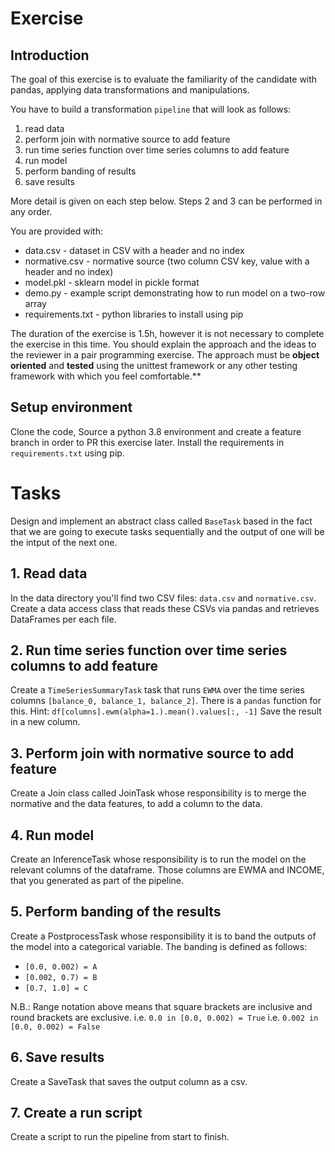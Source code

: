 # Exercise
## Introduction

The goal of this exercise is to evaluate the familiarity of the candidate with pandas, applying data transformations and manipulations.

You have to build a transformation `pipeline` that will look as follows:

1. read data
1. perform join with normative source to add feature
1. run time series function over time series columns to add feature
1. run model
1. perform banding of results
1. save results

More detail is given on each step below. Steps 2 and 3 can be performed in any order.

You are provided with:
* data.csv - dataset in CSV with a header and no index
* normative.csv - normative source (two column CSV key, value with a header and no index)
* model.pkl - sklearn model in pickle format
* demo.py - example script demonstrating how to run model on a two-row array
* requirements.txt - python libraries to install using pip

The duration of the exercise is 1.5h, however it is not necessary to complete the exercise in this time.
You should explain the approach and the ideas to the reviewer in a pair programming exercise.
The approach must be **object oriented** and **tested** using the unittest framework or any other testing framework with which you feel comfortable.**

## Setup environment
Clone the code, Source a python 3.8 environment and create a feature branch in order to PR this exercise later.
Install the requirements in `requirements.txt` using pip.

# Tasks
Design and implement an abstract class called `BaseTask` based in the fact that we are going to execute tasks sequentially and the output of one will be the intput of the next one.

## 1. Read data

In the data directory you'll find two CSV files: `data.csv` and `normative.csv`.
Create a data access class that reads these CSVs via pandas and retrieves DataFrames per each file.

## 2. Run time series function over time series columns to add feature

Create a `TimeSeriesSummaryTask` task that runs `EWMA` over the time series columns `[balance_0, balance_1, balance_2]`.
There is a `pandas` function for this.
Hint: `df[columns].ewm(alpha=1.).mean().values[:, -1]`
Save the result in a new column.

## 3. Perform join with normative source to add feature

Create a Join class called JoinTask whose responsibility is to merge the normative and the data features, to add a column to the data.

## 4. Run model

Create an InferenceTask whose responsibility is to run the model on the relevant columns of the dataframe.
Those columns are EWMA and INCOME, that you generated as part of the pipeline.

## 5. Perform banding of the results

Create a PostprocessTask whose responsibility it is to band the outputs of the model into a categorical variable.
The banding is defined as follows:
* `[0.0, 0.002) = A`
* `[0.002, 0.7) = B`
* `[0.7, 1.0] = C`

N.B.: Range notation above means that square brackets are inclusive and round brackets are exclusive.
i.e. `0.0 in [0.0, 0.002) = True`
i.e. `0.002 in [0.0, 0.002) = False`

## 6. Save results

Create a SaveTask that saves the output column as a csv.

## 7. Create a run script

Create a script to run the pipeline from start to finish.
